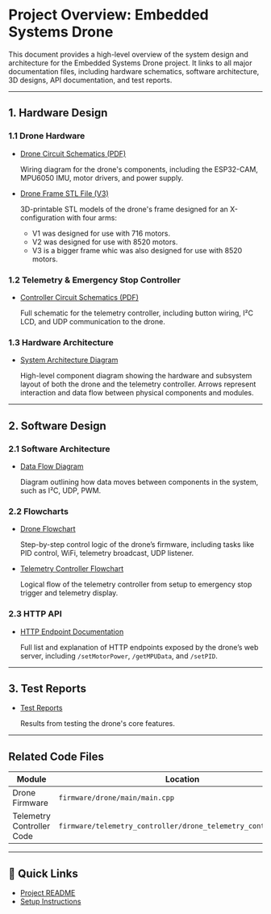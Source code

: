 # Project Overview: Embedded Systems Drone

This document provides a high-level overview of the system design and architecture for the Embedded Systems Drone project. It links to all major documentation files, including hardware schematics, software architecture, 3D designs, API documentation, and test reports.

---

## 1. Hardware Design

### 1.1 Drone Hardware

- [Drone Circuit Schematics (PDF)](schematics/embedded-systems-drone.pdf)
  
  Wiring diagram for the drone's components, including the ESP32-CAM, MPU6050 IMU, motor drivers, and power supply.

- [Drone Frame STL File (V3)](designs/V3/drone.stl)
  
  3D-printable STL models of the drone's frame designed for an X-configuration with four arms:
  - V1 was designed for use with 716 motors.
  - V2 was designed for use with 8520 motors.
  - V3 is a bigger frame whic was also designed for use with 8520 motors.

### 1.2 Telemetry & Emergency Stop Controller

- [Controller Circuit Schematics (PDF)](schematics/embedded-systems-telemetry-controller.pdf)

  Full schematic for the telemetry controller, including button wiring, I²C LCD, and UDP communication to the drone.

### 1.3 Hardware Architecture

- [System Architecture Diagram](diagrams/architecture-design-embedded-systems.png)
  
  High-level component diagram showing the hardware and subsystem layout of both the drone and the telemetry controller. Arrows represent interaction and data flow between physical components and modules.

---

## 2. Software Design

### 2.1 Software Architecture
- [Data Flow Diagram](diagrams/dataflow-embedded-systems.png)

  Diagram outlining how data moves between components in the system, such as I²C, UDP, PWM.

### 2.2 Flowcharts

- [Drone Flowchart](diagrams/flowchart-drone-embedded-systems.png)

  Step-by-step control logic of the drone’s firmware, including tasks like PID control, WiFi, telemetry broadcast, UDP listener.

- [Telemetry Controller Flowchart](diagrams/flowchart-telemetry-embedded-systems.png)

  Logical flow of the telemetry controller from setup to emergency stop trigger and telemetry display.

### 2.3 HTTP API

- [HTTP Endpoint Documentation](HTTP/HTTP_API.md)

  Full list and explanation of HTTP endpoints exposed by the drone’s web server, including `/setMotorPower`, `/getMPUData`, and `/setPID`.

---

## 3. Test Reports

- [Test Reports](test-reports/drone-test-reports.md)

  Results from testing the drone's core features.

---

## Related Code Files

| Module                    | Location                        |
|---------------------------|----------------------------------|
| Drone Firmware            | `firmware/drone/main/main.cpp`            |
| Telemetry Controller Code | `firmware/telemetry_controller/drone_telemetry_controller.ino` |

---

## 🔗 Quick Links

- [Project README](../README.md)
- [Setup Instructions](../README.md#get-started)
